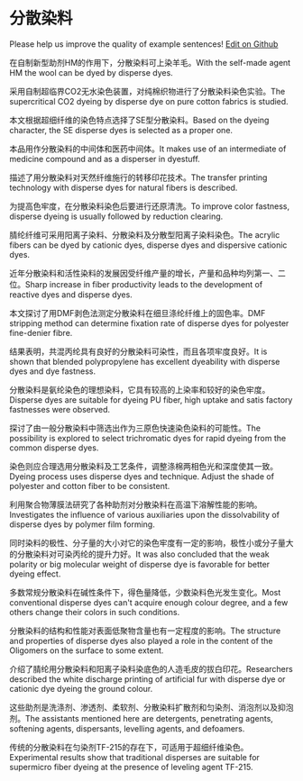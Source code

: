 # 分散染料

Please help us improve the quality of example sentences! [Edit on Github](https://github.com/jiyushe/jiyu-example-sentence-source/blob/main/chinese/fensanranliao.md)

<p><span class="chinese">在自制新型助剂HM的作用下，分散染料可上染羊毛。</span><span class="english">With the self-made agent HM the wool can be dyed by disperse dyes.</span></p>

<p><span class="chinese">采用自制超临界CO2无水染色装置，对纯棉织物进行了分散染料染色实验。</span><span class="english">The supercritical CO2 dyeing by disperse dye on pure cotton fabrics is studied.</span></p>

<p><span class="chinese">本文根据超细纤维的染色特点选择了SE型分散染料。</span><span class="english">Based on the dyeing character, the SE disperse dyes is selected as a proper one.</span></p>

<p><span class="chinese">本品用作分散染料的中间体和医药中间体。</span><span class="english">It makes use of an intermediate of medicine compound and as a disperser in dyestuff.</span></p>

<p><span class="chinese">描述了用分散染料对天然纤维施行的转移印花技术。</span><span class="english">The transfer printing technology with disperse dyes for natural fibers is described.</span></p>

<p><span class="chinese">为提高色牢度，在分散染料染色后要进行还原清洗。</span><span class="english">To improve color fastness, disperse dyeing is usually followed by reduction clearing.</span></p>

<p><span class="chinese">腈纶纤维可采用阳离子染料、分散染料及分散型阳离子染料染色。</span><span class="english">The acrylic fibers can be dyed by cationic dyes, disperse dyes and dispersive cationic dyes.</span></p>

<p><span class="chinese">近年分散染料和活性染料的发展因受纤维产量的增长，产量和品种均列第一、二位。</span><span class="english">Sharp increase in fiber productivity leads to the development of reactive dyes and disperse dyes.</span></p>

<p><span class="chinese">本文探讨了用DMF剥色法测定分散染料在细旦涤纶纤维上的固色率。</span><span class="english">DMF stripping method can determine fixation rate of disperse dyes for polyester fine-denier fibre.</span></p>

<p><span class="chinese">结果表明，共混丙纶具有良好的分散染料可染性，而且各项牢度良好。</span><span class="english">It is shown that blended polypropylene has excellent dyeability with disperse dyes and dye fastness.</span></p>

<p><span class="chinese">分散染料是氨纶染色的理想染料，它具有较高的上染率和较好的染色牢度。</span><span class="english">Disperse dyes are suitable for dyeing PU fiber, high uptake and satis factory fastnesses were observed.</span></p>

<p><span class="chinese">探讨了由一般分散染料中筛选出作为三原色快速染色染料的可能性。</span><span class="english">The possibility is explored to select trichromatic dyes for rapid dyeing from the common disperse dyes.</span></p>

<p><span class="chinese">染色则应合理选用分散染料及工艺条件，调整涤棉两相色光和深度使其一致。</span><span class="english">Dyeing process uses disperse dyes and technique. Adjust the shade of polyester and cotton fiber to be consistent.</span></p>

<p><span class="chinese">利用聚合物薄膜法研究了各种助剂对分散染料在高温下溶解性能的影响。</span><span class="english">Investigates the influence of various auxiliaries upon the dissolvability of disperse dyes by polymer film forming.</span></p>

<p><span class="chinese">同时染料的极性、分子量的大小对它的染色牢度有一定的影响，极性小或分子量大的分散染料对可染丙纶的提升力好。</span><span class="english">It was also concluded that the weak polarity or big molecular weight of disperse dye is favorable for better dyeing effect.</span></p>

<p><span class="chinese">多数常规分散染料在碱性条件下，得色量降低，少数染料色光发生变化。</span><span class="english">Most conventional disperse dyes can't acquire enough colour degree, and a few others change their colors in such conditions.</span></p>

<p><span class="chinese">分散染料的结构和性能对表面低聚物含量也有一定程度的影响。</span><span class="english">The structure and properties of disperse dyes also played a role in the content of the Oligomers on the surface to some extent.</span></p>

<p><span class="chinese">介绍了腈纶用分散染料和阳离子染料染底色的人造毛皮的拔白印花。</span><span class="english">Researchers described the white discharge printing of artificial fur with disperse dye or cationic dye dyeing the ground colour.</span></p>

<p><span class="chinese">这些助剂是洗涤剂、渗透剂、柔软剂、分散染料扩散剂和匀染剂、消泡剂以及抑泡剂。</span><span class="english">The assistants mentioned here are detergents, penetrating agents, softening agents, dispersants, levelling agents, and defoamers.</span></p>

<p><span class="chinese">传统的分散染料在匀染剂TF-215的存在下，可适用于超细纤维染色。</span><span class="english">Experimental results show that traditional disperses are suitable for supermicro fiber dyeing at the presence of leveling agent TF-215.</span></p>

